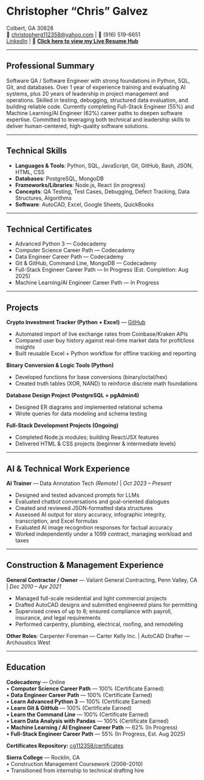 # Christopher “Chris” Galvez
Colbert, GA 30628  
📧 [christopherg112358@yahoo.com](mailto:christopherg112358@yahoo.com) | 📱 (916) 519-6651  
[LinkedIn](https://www.linkedin.com/in/christopher-galvez-98bb5333b) | 🚀 **[Click here to view my Live Resume Hub](https://cg112358.github.io/)**

---

## Professional Summary
Software QA / Software Engineer with strong foundations in Python, SQL, Git, and databases. Over 1 year of experience training and evaluating AI systems, plus 20 years of leadership in project management and operations. Skilled in testing, debugging, structured data evaluation, and building reliable code. Currently completing Full-Stack Engineer (55%) and Machine Learning/AI Engineer (62%) career paths to deepen software expertise. Committed to leveraging both technical and leadership skills to deliver human-centered, high-quality software solutions.

---

## Technical Skills
- **Languages & Tools**: Python, SQL, JavaScript, Git, GitHub, Bash, JSON, HTML, CSS  
- **Databases**: PostgreSQL, MongoDB  
- **Frameworks/Libraries**: Node.js, React (in progress)  
- **Concepts**: QA Testing, Test Cases, Debugging, Defect Tracking, Data Structures, Algorithms  
- **Software**: AutoCAD, Excel, Google Sheets, QuickBooks  

---

## Technical Certificates
- Advanced Python 3 — Codecademy  
- Computer Science Career Path — Codecademy  
- Data Engineer Career Path — Codecademy  
- Git & GitHub, Command Line, MongoDB — Codecademy  
- Full-Stack Engineer Career Path — In Progress (Est. Completion: Aug 2025)  
- Machine Learning/AI Engineer Career Path — In Progress  

---

## Projects
**Crypto Investment Tracker (Python + Excel)** — [GitHub](https://github.com/cg112358/crypto-price-tracker)  
- Automated import of live exchange rates from Coinbase/Kraken APIs  
- Compared user buy history against real-time market data for profit/loss insights  
- Built reusable Excel + Python workflow for offline tracking and reporting  

**Binary Conversion & Logic Tools (Python)**  
- Developed functions for base conversions (binary/octal/hex)  
- Created truth tables (XOR, NAND) to reinforce discrete math foundations  

**Database Design Project (PostgreSQL + pgAdmin4)**  
- Designed ER diagrams and implemented relational schema  
- Wrote queries for data modeling and schema testing  

**Full-Stack Development Projects (Ongoing)**  
- Completed Node.js modules; building React/JSX features  
- Delivered HTML & CSS projects (beginner & intermediate levels)  

---

## AI & Technical Work Experience
**AI Trainer** — Data Annotation Tech *(Remote)* | *Oct 2023 – Present*  
- Designed and tested advanced prompts for LLMs  
- Evaluated chatbot conversations and goal-oriented dialogues  
- Created and reviewed JSON-formatted data structures  
- Assessed AI output for story accuracy, infographic integrity, transcription, and Excel formulas  
- Evaluated AI image recognition responses for factual accuracy  
- Worked independently under a 1099 contract, managing workload and taxes  

---

## Construction & Management Experience
**General Contractor / Owner** — Valiant General Contracting, Penn Valley, CA | *Dec 2010 – Apr 2021*  
- Managed full-scale residential and light commercial projects  
- Drafted AutoCAD designs and submitted engineered plans for permitting  
- Supervised crews of up to 8; ensured compliance with payroll, insurance, and legal requirements  
- Performed carpentry, plumbing, electrical, roofing, and remodeling  

**Other Roles**: Carpenter Foreman — Carter Kelly Inc. | AutoCAD Drafter — Archoustics West  

---

## Education

**Codecademy** — Online  
• **Computer Science Career Path** — 100% (Certificate Earned)  
• **Data Engineer Career Path** — 100% (Certificate Earned)  
• **Learn Advanced Python 3** — 100% (Certificate Earned)  
• **Learn Git & GitHub** — 100% (Certificate Earned)  
• **Learn the Command Line** — 100% (Certificate Earned)  
• **Learn Data Analysis with Pandas** — 100% (Certificate Earned)  
• **Machine Learning / AI Engineer Career Path** — 62% (In Progress)  
• **Full-Stack Engineer Career Path** — 55% (In Progress, Est. Aug 2025)  

**Certificates Repository:** [cg112358/certificates](https://cg112358.github.io/certificates/)  

**Sierra College** — Rocklin, CA  
• Construction Management Coursework (2006–2010)  
• Transitioned from internship to technical drafting hire  

